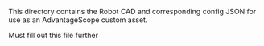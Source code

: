 This directory contains the Robot CAD and corresponding config JSON for use as an AdvantageScope custom asset.

Must fill out this file further